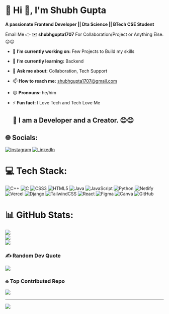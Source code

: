 # 💫 Hi 👋, I'm Shubh Gupta
**A passionate Frontend Developer || Dta Science || BTech CSE Student**

Email Me 👉 ✉️ **shubhgupta1707** For Collaboration/Project or Anything Else. 😊😊

- 🔭 **I’m currently working on:** Few Projects to Build my skills
- 🌱 **I’m currently learning:** Backend
- 💬 **Ask me about:** Collaboration, Tech Support
- 📫 **How to reach me:** shubhgupta1707@gmail.com
- 😄 **Pronouns:** he/him
- ⚡ **Fun fact:** I Love Tech and Tech Love Me

  ## 🔗 I am a Developer and a Creator. 😊😊

## 🌐 Socials:
[![Instagram](https://img.shields.io/badge/Instagram-%23E4405F.svg?logo=Instagram&logoColor=white)](https://instagram.com/shubhgupta_17) [![LinkedIn](https://img.shields.io/badge/LinkedIn-%230077B5.svg?logo=linkedin&logoColor=white)](https://linkedin.com/in/shubh-gupta) 

# 💻 Tech Stack:
![C++](https://img.shields.io/badge/c++-%2300599C.svg?style=for-the-badge&logo=c%2B%2B&logoColor=white) ![C](https://img.shields.io/badge/c-%2300599C.svg?style=for-the-badge&logo=c&logoColor=white) ![CSS3](https://img.shields.io/badge/css3-%231572B6.svg?style=for-the-badge&logo=css3&logoColor=white) ![HTML5](https://img.shields.io/badge/html5-%23E34F26.svg?style=for-the-badge&logo=html5&logoColor=white) ![Java](https://img.shields.io/badge/java-%23ED8B00.svg?style=for-the-badge&logo=openjdk&logoColor=white) ![JavaScript](https://img.shields.io/badge/javascript-%23323330.svg?style=for-the-badge&logo=javascript&logoColor=%23F7DF1E) ![Python](https://img.shields.io/badge/python-3670A0?style=for-the-badge&logo=python&logoColor=ffdd54) ![Netlify](https://img.shields.io/badge/netlify-%23000000.svg?style=for-the-badge&logo=netlify&logoColor=#00C7B7) ![Vercel](https://img.shields.io/badge/vercel-%23000000.svg?style=for-the-badge&logo=vercel&logoColor=white) ![Django](https://img.shields.io/badge/django-%23092E20.svg?style=for-the-badge&logo=django&logoColor=white) ![TailwindCSS](https://img.shields.io/badge/tailwindcss-%2338B2AC.svg?style=for-the-badge&logo=tailwind-css&logoColor=white) ![React](https://img.shields.io/badge/react-%2320232a.svg?style=for-the-badge&logo=react&logoColor=%2361DAFB) ![Figma](https://img.shields.io/badge/figma-%23F24E1E.svg?style=for-the-badge&logo=figma&logoColor=white) ![Canva](https://img.shields.io/badge/Canva-%2300C4CC.svg?style=for-the-badge&logo=Canva&logoColor=white) ![GitHub](https://img.shields.io/badge/github-%23121011.svg?style=for-the-badge&logo=github&logoColor=white)
# 📊 GitHub Stats:
![](https://github-readme-stats.vercel.app/api?username=Shubhh-007&theme=dark&hide_border=false&include_all_commits=false&count_private=false)<br/>
![](https://nirzak-streak-stats.vercel.app/?user=Shubhh-007&theme=dark&hide_border=false)<br/>
![](https://github-readme-stats.vercel.app/api/top-langs/?username=Shubhh-007&theme=dark&hide_border=false&include_all_commits=false&count_private=false&layout=compact)

### ✍️ Random Dev Quote
![](https://quotes-github-readme.vercel.app/api?type=horizontal&theme=radical)

### 🔝 Top Contributed Repo
![](https://github-contributor-stats.vercel.app/api?username=Shubhh-007&limit=5&theme=dark&combine_all_yearly_contributions=true)

---
[![](https://visitcount.itsvg.in/api?id=Shubhh-007&icon=0&color=0)](https://visitcount.itsvg.in)

<!-- Proudly created with GPRM ( https://gprm.itsvg.in ) -->

